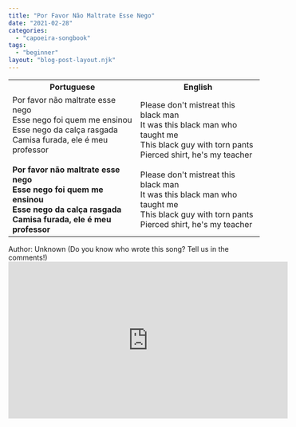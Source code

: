 ```yaml
---
title: "Por Favor Não Maltrate Esse Nego"
date: "2021-02-28"
categories: 
  - "capoeira-songbook"
tags: 
  - "beginner"
layout: "blog-post-layout.njk"
---
```


<table class="capoeira-table">
    <tr class="header-row">
        <th>Portuguese</th>
        <th>English</th>
    </tr>
    <tr>
        <td>Por favor não maltrate esse nego<br>
        Esse nego foi quem me ensinou<br>
        Esse nego da calça rasgada<br>
        Camisa furada, ele é meu professor<br>
        <br>
        <strong>Por favor não maltrate esse nego<br>
        Esse nego foi quem me ensinou<br>
        Esse nego da calça rasgada<br>
        Camisa furada, ele é meu professor</strong></td>
        <td>Please don't mistreat this black man<br>
        It was this black man who taught me<br>
        This black guy with torn pants<br>
        Pierced shirt, he's my teacher<br>
        <br>
        Please don't mistreat this black man<br>
        It was this black man who taught me<br>
        This black guy with torn pants<br>
        Pierced shirt, he's my teacher</td>
    </tr>
</table>

<figcaption>
Author: Unknown (Do you know who wrote this song? Tell us in the comments!)
</figcaption>

<iframe width="560" height="315" src="https://www.youtube.com/embed/DnFJJe-3IL8" title="YouTube video player" frameborder="0" allow="accelerometer; autoplay; clipboard-write; encrypted-media; gyroscope; picture-in-picture" allowfullscreen></iframe>